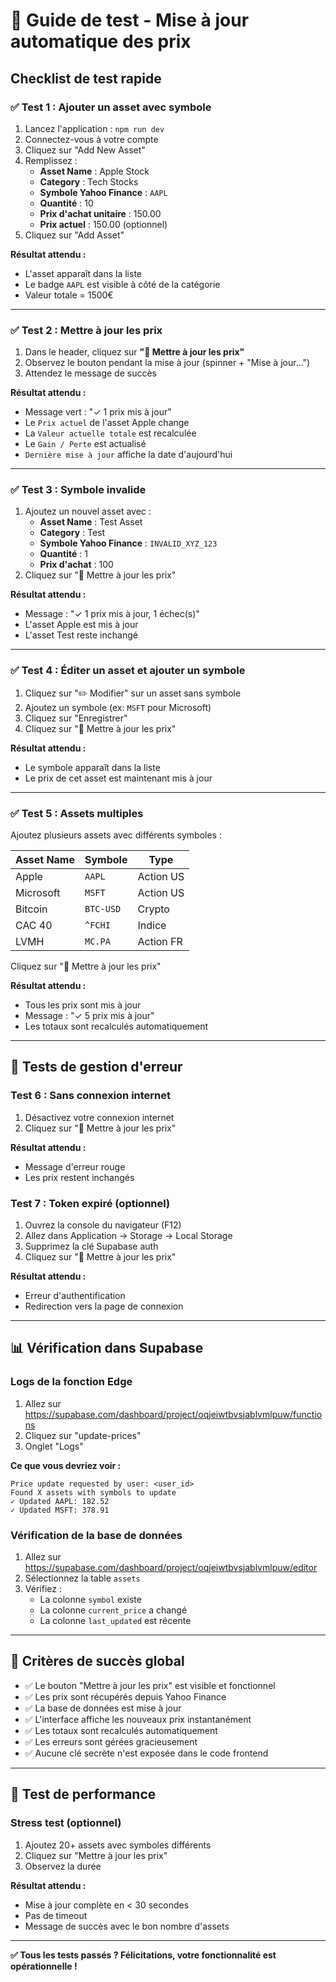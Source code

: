 # 🧪 Guide de test - Mise à jour automatique des prix

## Checklist de test rapide

### ✅ Test 1 : Ajouter un asset avec symbole

1. Lancez l'application : `npm run dev`
2. Connectez-vous à votre compte
3. Cliquez sur "Add New Asset"
4. Remplissez :
   - **Asset Name** : Apple Stock
   - **Category** : Tech Stocks
   - **Symbole Yahoo Finance** : `AAPL`
   - **Quantité** : 10
   - **Prix d'achat unitaire** : 150.00
   - **Prix actuel** : 150.00 (optionnel)
5. Cliquez sur "Add Asset"

**Résultat attendu :**
- L'asset apparaît dans la liste
- Le badge `AAPL` est visible à côté de la catégorie
- Valeur totale = 1500€

---

### ✅ Test 2 : Mettre à jour les prix

1. Dans le header, cliquez sur **"🔄 Mettre à jour les prix"**
2. Observez le bouton pendant la mise à jour (spinner + "Mise à jour...")
3. Attendez le message de succès

**Résultat attendu :**
- Message vert : "✓ 1 prix mis à jour"
- Le `Prix actuel` de l'asset Apple change
- La `Valeur actuelle totale` est recalculée
- Le `Gain / Perte` est actualisé
- `Dernière mise à jour` affiche la date d'aujourd'hui

---

### ✅ Test 3 : Symbole invalide

1. Ajoutez un nouvel asset avec :
   - **Asset Name** : Test Asset
   - **Category** : Test
   - **Symbole Yahoo Finance** : `INVALID_XYZ_123`
   - **Quantité** : 1
   - **Prix d'achat** : 100
2. Cliquez sur "🔄 Mettre à jour les prix"

**Résultat attendu :**
- Message : "✓ 1 prix mis à jour, 1 échec(s)"
- L'asset Apple est mis à jour
- L'asset Test reste inchangé

---

### ✅ Test 4 : Éditer un asset et ajouter un symbole

1. Cliquez sur "✏️ Modifier" sur un asset sans symbole
2. Ajoutez un symbole (ex: `MSFT` pour Microsoft)
3. Cliquez sur "Enregistrer"
4. Cliquez sur "🔄 Mettre à jour les prix"

**Résultat attendu :**
- Le symbole apparaît dans la liste
- Le prix de cet asset est maintenant mis à jour

---

### ✅ Test 5 : Assets multiples

Ajoutez plusieurs assets avec différents symboles :

| Asset Name | Symbole | Type |
|------------|---------|------|
| Apple | `AAPL` | Action US |
| Microsoft | `MSFT` | Action US |
| Bitcoin | `BTC-USD` | Crypto |
| CAC 40 | `^FCHI` | Indice |
| LVMH | `MC.PA` | Action FR |

Cliquez sur "🔄 Mettre à jour les prix"

**Résultat attendu :**
- Tous les prix sont mis à jour
- Message : "✓ 5 prix mis à jour"
- Les totaux sont recalculés automatiquement

---

## 🐛 Tests de gestion d'erreur

### Test 6 : Sans connexion internet

1. Désactivez votre connexion internet
2. Cliquez sur "🔄 Mettre à jour les prix"

**Résultat attendu :**
- Message d'erreur rouge
- Les prix restent inchangés

### Test 7 : Token expiré (optionnel)

1. Ouvrez la console du navigateur (F12)
2. Allez dans Application → Storage → Local Storage
3. Supprimez la clé Supabase auth
4. Cliquez sur "🔄 Mettre à jour les prix"

**Résultat attendu :**
- Erreur d'authentification
- Redirection vers la page de connexion

---

## 📊 Vérification dans Supabase

### Logs de la fonction Edge

1. Allez sur https://supabase.com/dashboard/project/oqjeiwtbvsjablvmlpuw/functions
2. Cliquez sur "update-prices"
3. Onglet "Logs"

**Ce que vous devriez voir :**
```
Price update requested by user: <user_id>
Found X assets with symbols to update
✓ Updated AAPL: 182.52
✓ Updated MSFT: 378.91
```

### Vérification de la base de données

1. Allez sur https://supabase.com/dashboard/project/oqjeiwtbvsjablvmlpuw/editor
2. Sélectionnez la table `assets`
3. Vérifiez :
   - La colonne `symbol` existe
   - La colonne `current_price` a changé
   - La colonne `last_updated` est récente

---

## 🎯 Critères de succès global

- ✅ Le bouton "Mettre à jour les prix" est visible et fonctionnel
- ✅ Les prix sont récupérés depuis Yahoo Finance
- ✅ La base de données est mise à jour
- ✅ L'interface affiche les nouveaux prix instantanément
- ✅ Les totaux sont recalculés automatiquement
- ✅ Les erreurs sont gérées gracieusement
- ✅ Aucune clé secrète n'est exposée dans le code frontend

---

## 🚀 Test de performance

### Stress test (optionnel)

1. Ajoutez 20+ assets avec symboles différents
2. Cliquez sur "Mettre à jour les prix"
3. Observez la durée

**Résultat attendu :**
- Mise à jour complète en < 30 secondes
- Pas de timeout
- Message de succès avec le bon nombre d'assets

---

**✅ Tous les tests passés ? Félicitations, votre fonctionnalité est opérationnelle !**

